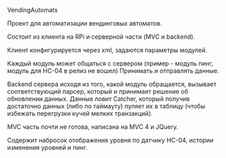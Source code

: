 VendingAutomats

Проект для автоматизации вендинговых автоматов.

Состоит из клиента на RPi и серверной части (MVC и backend).

Клиент конфигурируется через xml, задаются параметры модулей.

Каждый модуль может общаться с сервером (пример - модуль пинг, модуль для HC-04 в релиз не вошел)
Принимать и отправлять данные.

Backend сервера исходя из того, какой модуль обращается, вызывает соответствующий парсер, который и принимает решение об обновлении данных.
Данные ловит Catcher, который получив достаточно данных (либо по таймауту) пуляет их в таблицу (чтобы избежать перегрузки кучей мелких транзакций).

MVC часть почти не готова, написана на MVC 4 и JQuery.

Содержит набросок отображения уровня по датчику HC-04, истории изменения уровней и пинг.
